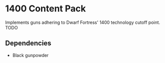 # 1400 Content Pack

Implements guns adhering to Dwarf Fortress' 1400 technology cutoff point. TODO

## Dependencies

- Black gunpowder
